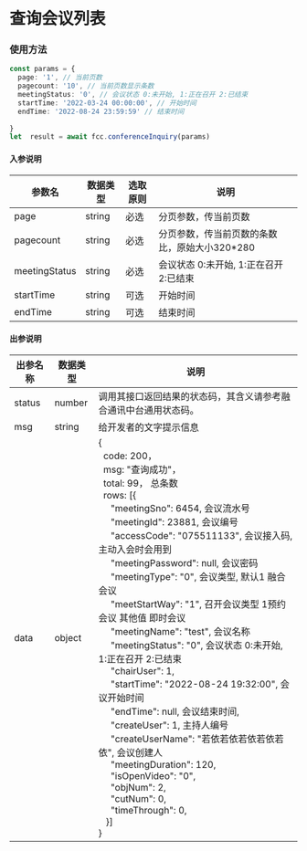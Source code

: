 # 查询会议列表
<!-- ### 发起视频点呼示例

:::preview
demo-preview=../../../components/interface/video/dialVideo.vue
::: -->

### 使用方法
```typescript
const params = {
  page: '1', // 当前页数
  pagecount: '10', // 当前页数显示条数
  meetingStatus: '0', // 会议状态 0:未开始, 1:正在召开 2:已结束
  startTime: '2022-03-24 00:00:00', // 开始时间
  endTime: '2022-08-24 23:59:59' // 结束时间
  
}
let  result = await fcc.conferenceInquiry(params)
```
<!-- **入参说明** -->
#### 入参说明

| **参数名** | **数据类型** | **选取原则** |**说明** |
| ---------- | ------------ | ------------ | ------------------ |
| page      | string       | 必选         | 分页参数，传当前页数 |
| pagecount      | string       | 必选         | 分页参数，传当前页数的条数比，原始大小320*280 |
| meetingStatus      | string       | 必选         | 会议状态  0:未开始, 1:正在召开 2:已结束 |
| startTime      | string       | 可选         | 开始时间 |
| endTime      | string       | 可选         | 结束时间 |

#### 出参说明

| **出参名称** | **数据类型** | **说明**                         |
| -------- | -------- | ------------------------------ |
| status   | number   | 调用其接口返回结果的状态码，其含义请参考融合通讯中台通用状态码。&nbsp; |
| msg      | string   | 给开发者的文字提示信息                    |
| data     | object   | {<br/>&nbsp;&nbsp;code: 200，<br/>&nbsp;&nbsp;msg: "查询成功"，<br/>&nbsp;&nbsp;total: 99， 总条数<br/>&nbsp;&nbsp;rows: [{<br/>&nbsp;&nbsp;&nbsp;&nbsp;&nbsp;"meetingSno": 6454,  会议流水号<br/>&nbsp;&nbsp;&nbsp;&nbsp;&nbsp;"meetingId": 23881,  会议编号<br/>&nbsp;&nbsp;&nbsp;&nbsp;&nbsp;"accessCode": "075511133",  会议接入码, 主动入会时会用到<br/>&nbsp;&nbsp;&nbsp;&nbsp;&nbsp;"meetingPassword": null,  会议密码<br/>&nbsp;&nbsp;&nbsp;&nbsp;&nbsp;"meetingType": "0",  会议类型,  默认1 融合会议<br/>&nbsp;&nbsp;&nbsp;&nbsp;&nbsp;"meetStartWay": "1",  召开会议类型 1预约会议 其他值 即时会议<br/>&nbsp;&nbsp;&nbsp;&nbsp;&nbsp;"meetingName": "test",  会议名称<br/>&nbsp;&nbsp;&nbsp;&nbsp;&nbsp;"meetingStatus": "0", 会议状态  0:未开始, 1:正在召开 2:已结束<br/>&nbsp;&nbsp;&nbsp;&nbsp;&nbsp;"chairUser": 1,<br/>&nbsp;&nbsp;&nbsp;&nbsp;&nbsp;"startTime": "2022-08-24 19:32:00",  会议开始时间<br/>&nbsp;&nbsp;&nbsp;&nbsp;&nbsp;"endTime": null,  会议结束时间,<br/>&nbsp;&nbsp;&nbsp;&nbsp;&nbsp;"createUser": 1,  主持人编号<br/>&nbsp;&nbsp;&nbsp;&nbsp;&nbsp;"createUserName": "若依若依若依若依若依",  会议创建人<br/>&nbsp;&nbsp;&nbsp;&nbsp;&nbsp;"meetingDuration": 120,<br/>&nbsp;&nbsp;&nbsp;&nbsp;&nbsp;"isOpenVideo": "0",<br/>&nbsp;&nbsp;&nbsp;&nbsp;&nbsp;"objNum": 2,<br/>&nbsp;&nbsp;&nbsp;&nbsp;&nbsp;"cutNum": 0,<br/>&nbsp;&nbsp;&nbsp;&nbsp;&nbsp;"timeThrough": 0,<br/>&nbsp;&nbsp;&nbsp;}]<br/>}                       |

<!-- 代码 -->

<!-- ::: code-group

```sh [pnpm]
#查询pnpm版本
pnpm -v
```

```sh [yarn]
#查询yarn版本
yarn -v
```

::: -->
